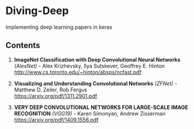 # Diving-Deep
Implementing deep learning papers in keras

## Contents
1. **ImageNet Classification with Deep Convolutional Neural Networks** *(AlexNet)* - Alex Krizhevsky, Ilya Sutskever, Geoffrey E. Hinton <br>
http://www.cs.toronto.edu/~hinton/absps/ncfast.pdf

2. **Visualizing and Understanding Convolutional Networks** *(ZFNet)* - Matthew D. Zeiler, Rob Fergus <br>
https://arxiv.org/pdf/1311.2901.pdf

2. **VERY DEEP CONVOLUTIONAL NETWORKS FOR LARGE-SCALE IMAGE RECOGNITION** *(VGG19)* - Karen Simonyan, Andrew Zisserman <br>
https://arxiv.org/pdf/1409.1556.pdf